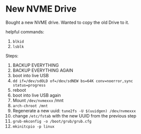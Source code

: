 # New NVME Drive

Bought a new NVME drive. Wanted to copy the old Drive to it. 

helpful commands:
1. `blkid`
1. `lsblk`

Steps:

1. BACKUP EVERYTHING
1. BACKUP EVERYTHING AGAIN
1. boot into live USB
1. `dd if=/dev/sdOLD of=/dev/sdNEW bs=64K conv=noerror,sync status=progress`
1. reboot
1. boot into live USB again
1. Mount `/dev/nvmexxx` /mnt
1. `arch-chroot /mnt`
1. Regenerate a new uuid: `tune2fs -U $(uuidgen) /dev/nvmexxx`
1. change `/etc/fstab` with the new UUID from the previous step
1. `grub-mkconfig -o /boot/grub/grub.cfg`
1. `mkinitcpio -p linux`

